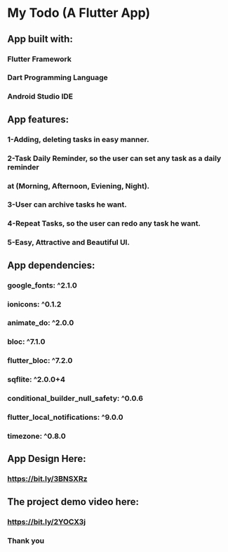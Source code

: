 # My Todo (A Flutter App)

##  App built with:

###   Flutter Framework
###   Dart Programming Language
###   Android Studio IDE

##  App features:

###   1-Adding, deleting tasks in easy manner.  
###   2-Task Daily Reminder, so the user can set any task as a daily reminder 
###   at (Morning, Afternoon, Eviening, Night).
###   3-User can archive tasks he want.
###   4-Repeat Tasks, so the user can redo any task he want.
###   5-Easy, Attractive and Beautiful UI.

##  App dependencies:

###  google_fonts: ^2.1.0
###  ionicons: ^0.1.2
###  animate_do: ^2.0.0
###  bloc: ^7.1.0
###  flutter_bloc: ^7.2.0
###  sqflite: ^2.0.0+4
###  conditional_builder_null_safety: ^0.0.6
###  flutter_local_notifications: ^9.0.0
###  timezone: ^0.8.0

## App Design Here:

### https://bit.ly/3BNSXRz

## The project demo video here:

### https://bit.ly/2YOCX3j

### Thank you
